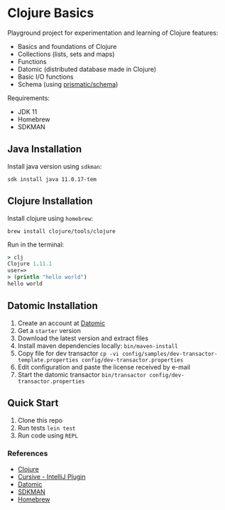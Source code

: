 # Clojure Basics

Playground project for experimentation and learning of Clojure features:

* Basics and foundations of Clojure
* Collections (lists, sets and maps)
* Functions
* Datomic (distributed database made in Clojure)
* Basic I/O functions
* Schema (using [prismatic/schema](https://github.com/plumatic/schema))

Requirements:

* JDK 11
* Homebrew
* SDKMAN

## Java Installation

Install java version using `sdkman`:

`sdk install java 11.0.17-tem`

## Clojure Installation

Install clojure using `homebrew`:

`brew install clojure/tools/clojure`

Run in the terminal:

```clojure
> clj
Clojure 1.11.1
user=>
> (println "hello world")
hello world
```

## Datomic Installation

1. Create an account at [Datomic](https://www.datomic.com/get-datomic.html)
2. Get a `starter` version
3. Download the latest version and extract files
4. Install maven dependencies locally: `bin/maven-install`
5. Copy file for dev transactor `cp -vi config/samples/dev-transactor-template.properties config/dev-transactor.properties`
6. Edit configuration and paste the license received by e-mail
7. Start the datomic transactor `bin/transactor config/dev-transactor.properties`

## Quick Start

1. Clone this repo
2. Run tests `lein test`
3. Run code using `REPL`

### References

* [Clojure](https://clojure.org/)
* [Cursive - IntelliJ Plugin](https://cursive-ide.com/)
* [Datomic](https://www.datomic.com/)
* [SDKMAN](https://sdkman.io/)
* [Homebrew]()
